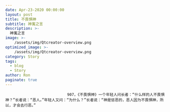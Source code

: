 ```yaml
---
date: Apr-23-2020 00:00:00
layout: post
title: 不畏惧神
subtitle: 神寓之言
description: >-
  神寓之言
image: >-
    /assets/img/Qtcreator-overview.png
optimized_image: >-
    /assets/img/Qtcreator-overview.png
category: Story
tags:
  - blog
  - Story
author: Ron
paginate: true
---
```


							　　907，《不畏惧神》一个年轻人问长者：“什么样的人不畏惧神？”长者说：“恶人。”年轻人又问：“为什么？”长者说：“神是惩恶的，恶人因为不畏惧神，所以，才会去行恶。”
							
							
						